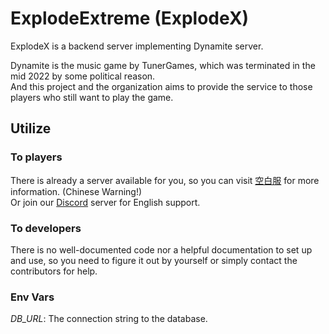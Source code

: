 # ExplodeExtreme (ExplodeX)

ExplodeX is a backend server implementing Dynamite server.

Dynamite is the music game by TunerGames, which was terminated in the mid 2022 by some political reason.\
And this project and the organization aims to provide the service to those players who still want to play the game.

## Utilize

### To players

There is already a server available for you, so you can visit [空白服](https://dyfused.github.io/servers/kongbai.html)
for more information. (Chinese Warning!)\
Or join our [Discord](https://discord.gg/BS5UZnsvVZ) server for English support.

### To developers

There is no well-documented code nor a helpful documentation to set up and use, so you need to figure it out by yourself
or simply contact the contributors for help.

### Env Vars

*DB_URL*: The connection string to the database.